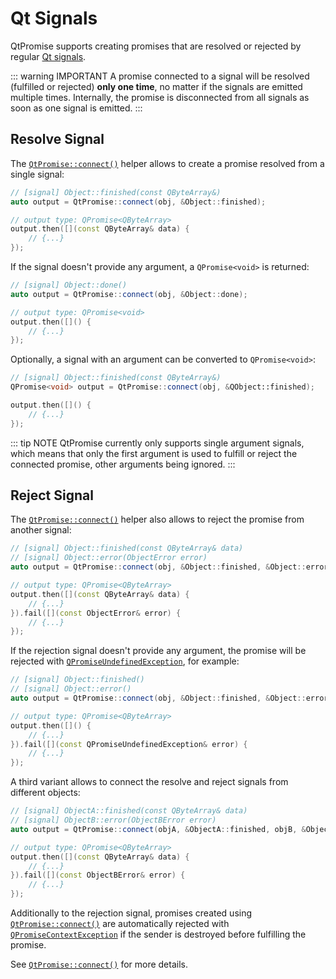 # Qt Signals

QtPromise supports creating promises that are resolved or rejected by regular [Qt signals](https://doc.qt.io/qt-5/signalsandslots.html).

::: warning IMPORTANT
A promise connected to a signal will be resolved (fulfilled or rejected) **only one time**, no
matter if the signals are emitted multiple times. Internally, the promise is disconnected from
all signals as soon as one signal is emitted.
:::

## Resolve Signal

The [`QtPromise::connect()`](helpers/connect.md) helper allows to create a promise resolved from
a single signal:

```cpp
// [signal] Object::finished(const QByteArray&)
auto output = QtPromise::connect(obj, &Object::finished);

// output type: QPromise<QByteArray>
output.then([](const QByteArray& data) {
    // {...}
});
```

If the signal doesn't provide any argument, a `QPromise<void>` is returned:

```cpp
// [signal] Object::done()
auto output = QtPromise::connect(obj, &Object::done);

// output type: QPromise<void>
output.then([]() {
    // {...}
});
```

Optionally, a signal with an argument can be converted to `QPromise<void>`:

```cpp
// [signal] Object::finished(const QByteArray&)
QPromise<void> output = QtPromise::connect(obj, &QObject::finished);

output.then([]() {
    // {...}
});
```

::: tip NOTE
QtPromise currently only supports single argument signals, which means that only the first argument
is used to fulfill or reject the connected promise, other arguments being ignored.
:::

## Reject Signal

The [`QtPromise::connect()`](helpers/connect.md) helper also allows to reject the promise from
another signal:

```cpp
// [signal] Object::finished(const QByteArray& data)
// [signal] Object::error(ObjectError error)
auto output = QtPromise::connect(obj, &Object::finished, &Object::error);

// output type: QPromise<QByteArray>
output.then([](const QByteArray& data) {
    // {...}
}).fail([](const ObjectError& error) {
    // {...}
});
```

If the rejection signal doesn't provide any argument, the promise will be rejected with
[`QPromiseUndefinedException`](exceptions/undefined.md), for example:

```cpp
// [signal] Object::finished()
// [signal] Object::error()
auto output = QtPromise::connect(obj, &Object::finished, &Object::error);

// output type: QPromise<QByteArray>
output.then([]() {
    // {...}
}).fail([](const QPromiseUndefinedException& error) {
    // {...}
});
```

A third variant allows to connect the resolve and reject signals from different objects:

```cpp
// [signal] ObjectA::finished(const QByteArray& data)
// [signal] ObjectB::error(ObjectBError error)
auto output = QtPromise::connect(objA, &ObjectA::finished, objB, &ObjectB::error);

// output type: QPromise<QByteArray>
output.then([](const QByteArray& data) {
    // {...}
}).fail([](const ObjectBError& error) {
    // {...}
});
```

Additionally to the rejection signal, promises created using [`QtPromise::connect()`](helpers/connect.md)
are automatically rejected with [`QPromiseContextException`](exceptions/context.md) if the sender is
destroyed before fulfilling the promise.

See [`QtPromise::connect()`](helpers/connect.md) for more details.
